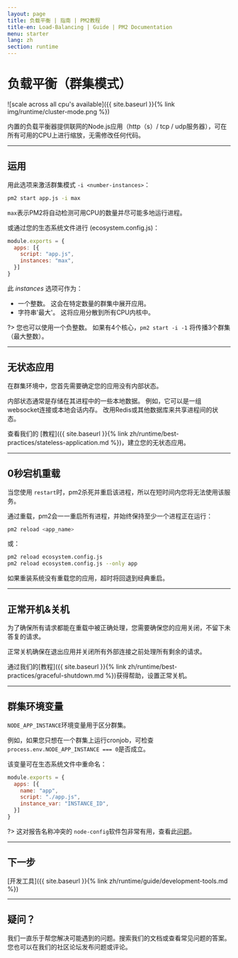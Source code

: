 ```yaml
---
layout: page
title: 负载平衡 | 指南 | PM2教程
title-en: Load-Balancing | Guide | PM2 Documentation
menu: starter
lang: zh
section: runtime
---
```


# 负载平衡（群集模式）

![scale across all cpu's available]({{ site.baseurl }}{% link img/runtime/cluster-mode.png %})

内置的负载平衡器提供联网的Node.js应用（http（s）/ tcp / udp服务器），可在所有可用的CPU上进行缩放，无需修改任何代码。

---

## 运用

用此选项来激活群集模式 `-i <number-instances>`：

```bash
pm2 start app.js -i max
```

`max`表示PM2将自动检测可用CPU的数量并尽可能多地运行进程。

或通过您的生态系统文件进行 (ecosystem.config.js)：

```javascript
module.exports = {
  apps: [{
    script: "app.js",
    instances: "max",
  }]
}
```
 
此 *instances* 选项可作为：
- 一个整数。 这会在特定数量的群集中展开应用。
- 字符串'最大'。 这将应用分散到所有CPU内核中。

?> 您也可以使用一个负整数。 如果有4个核心，`pm2 start -i -1` 将传播3个群集（最大整数）。

---

## 无状态应用

在群集环境中，您首先需要确定您的应用没有内部状态。

内部状态通常是存储在其进程中的一些本地数据。 例如，它可以是一组websocket连接或本地会话内存。 改用Redis或其他数据库来共享进程间的状态。 

查看我们的 [教程]({{ site.baseurl }}{% link zh/runtime/best-practices/stateless-application.md %})，建立您的无状态应用。

---

## 0秒宕机重载

当您使用 `restart`时，pm2杀死并重启该进程，所以在短时间内您将无法使用该服务。

通过重载，pm2会一一重启所有进程，并始终保持至少一个进程正在运行：
```bash
pm2 reload <app_name>
```

或：

```bash
pm2 reload ecosystem.config.js
pm2 reload ecosystem.config.js --only app
```

如果重装系统没有重载您的应用，超时将回退到经典重启。

---

## 正常开机&关机

为了确保所有请求都能在重载中被正确处理，您需要确保您的应用关闭，不留下未答复的请求。

正常关机确保在退出应用并关闭所有外部连接之前处理所有剩余的请求。

通过我们的[教程]({{ site.baseurl }}{% link zh/runtime/best-practices/graceful-shutdown.md %})获得帮助，设置正常关机。

---

## 群集环境变量

`NODE_APP_INSTANCE`环境变量用于区分群集。

例如，如果您只想在一个群集上运行cronjob，可检查 `process.env.NODE_APP_INSTANCE === 0`是否成立。

该变量可在生态系统文件中重命名：

```javascript
module.exports = {
  apps: [{
    name: "app",
    script: "./app.js",
    instance_var: "INSTANCE_ID",
  }]
}
```

?> 这对报告名称冲突的 `node-config`软件包非常有用，查看此[问题](https://github.com/Unitech/pm2/issues/2045)。

---

## 下一步

[开发工具]({{ site.baseurl }}{% link zh/runtime/guide/development-tools.md %})

---

## 疑问？

我们一直乐于帮您解决可能遇到的问题。搜索我们的文档或查看常见问题的答案。您也可以在我们的社区论坛发布问题或评论。
